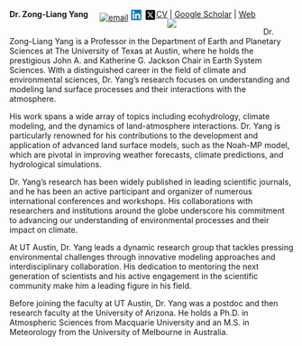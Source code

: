 <div style="float:left; margin-right: 20px; font-weight: bold;">
    Dr. Zong-Liang Yang
</div>
<div style="float:left;">
    <a href="https://lead-utexas.github.io/about/contact" target="_top" title="">
        <img src="/img/email-icon.png" height="15" alt="email"/></a>
    <a href="https://www.linkedin.com/in/zoyang/" target="_blank" title="">
        <img src="/img/linkedin-icon.png" height="20" alt="LinkedIn"/></a>
    <a href="https://twitter.com/zlyang/" target="_blank" title="">
        <img src="/img/twitter-icon.png" height="20" alt="X"/></a>
</div>
<span>
    <a href="https://apps.jsg.utexas.edu/profiles/files/cv/CV_Yang_DGS.pdf" target="_blank">CV</a> | 
    <a href="http://scholar.google.com/citations?user=ZncpGB0AAAAJ&hl=en" target="_blank">Google Scholar</a> | 
    <a href="https://www.jsg.utexas.edu/researcher/zong-liang_yang" target="_blank">Web</a>
</span>
<br>
<img src="/people/images/Liang.jpg" width="150" align="left" hspace="20"/>

<p>
Dr. Zong-Liang Yang is a Professor in the Department of Earth and Planetary Sciences at The University of Texas at Austin, where he holds the prestigious John A. and Katherine G. Jackson Chair in Earth System Sciences. With a distinguished career in the field of climate and environmental sciences, Dr. Yang’s research focuses on understanding and modeling land surface processes and their interactions with the atmosphere.
</p>

<p>
His work spans a wide array of topics including ecohydrology, climate modeling, and the dynamics of land-atmosphere interactions. Dr. Yang is particularly renowned for his contributions to the development and application of advanced land surface models, such as the Noah-MP model, which are pivotal in improving weather forecasts, climate predictions, and hydrological simulations.
</p>

<p>
Dr. Yang’s research has been widely published in leading scientific journals, and he has been an active participant and organizer of numerous international conferences and workshops. His collaborations with researchers and institutions around the globe underscore his commitment to advancing our understanding of environmental processes and their impact on climate.
</p>

<p>
At UT Austin, Dr. Yang leads a dynamic research group that tackles pressing environmental challenges through innovative modeling approaches and interdisciplinary collaboration. His dedication to mentoring the next generation of scientists and his active engagement in the scientific community make him a leading figure in his field.
</p>

<p>
Before joining the faculty at UT Austin, Dr. Yang was a postdoc and then research faculty at the University of Arizona. He holds a Ph.D. in Atmospheric Sciences from Macquarie University and an M.S. in Meteorology from the University of Melbourne in Australia.
</p>
<br>
